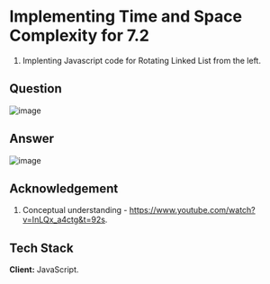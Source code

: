 
# Implementing Time and Space Complexity for 7.2
1. Implenting Javascript code for Rotating Linked List from the left.


## Question
![image](https://user-images.githubusercontent.com/102906185/194771239-245f9072-7b3d-4d0d-a45a-c8076f0c7029.png)


## Answer 
![image](https://user-images.githubusercontent.com/102906185/194771255-88728750-9e9f-4ad9-b683-d3211e98dfab.png)


## Acknowledgement 
1. Conceptual understanding - https://www.youtube.com/watch?v=InLQx_a4ctg&t=92s.
## Tech Stack

**Client:** JavaScript.



